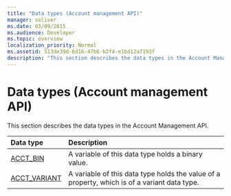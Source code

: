 ```yaml
---
title: "Data types (Account management API)"
manager: soliver
ms.date: 03/09/2015
ms.audience: Developer
ms.topic: overview
localization_priority: Normal
ms.assetid: 513de39d-6d16-47b6-b2f4-e1bd12a7193f
description: "This section describes the data types in the Account Management API."
---
```


# Data types (Account management API)

This section describes the data types in the Account Management API.
  
|**Data type**|**Description**|
|:-----|:-----|
|[ACCT_BIN](acct_bin.md) <br/> |A variable of this data type holds a binary value.  <br/> |
|[ACCT_VARIANT](acct_variant.md) <br/> |A variable of this data type holds the value of a property, which is of a variant data type.  <br/> |
   

